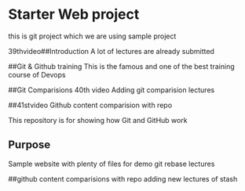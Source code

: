 # Starter Web project
this is git project which we are using sample project

39thvideo##Introduction
A lot of lectures are already submitted

##Git & Github training
This is the famous and one of the best training course of Devops


##Git Comparisions 40th video
Adding git comparision lectures

##41stvideo Github content
comparision with repo

This repository is for showing how Git and GitHub work

## Purpose

Sample website with plenty of files for demo
git rebase lectures

##github content
comparisions with repo
adding new lectures of stash